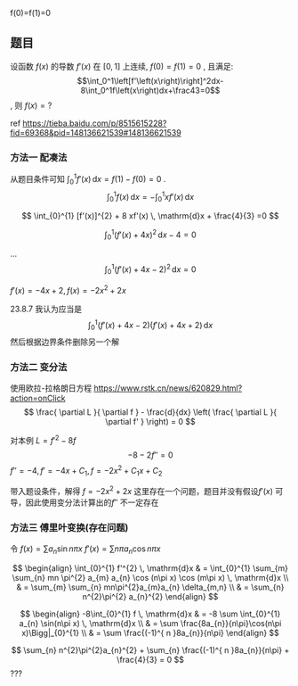 f(0)=f(1)=0

## 题目
设函数 $f\left(x\right)$ 的导数 $f'\left(x\right)$ 在 $\left[0,1\right]$ 上连续, $f(0)=f(1)=0$ , 且满足: 
$$\int_0^1\left[f'\left(x\right)\right]^2dx-8\int_0^1f\left(x\right)dx+\frac43=0$$
, 则 $f\left(x\right)=?$ 

ref https://tieba.baidu.com/p/8515615228?fid=69368&pid=148136621539#148136621539

### 方法一 配凑法

从题目条件可知 ${ \int_{0}^{1} f'(x) \, \mathrm{d}x = f(1) - f(0) = 0 }$ . 
$$
\int_{0}^{1} f(x) \, \mathrm{d}x = - \int_{0}^{1} x f'(x) \, \mathrm{d}x 
$$

$$
\int_{0}^{1} [f'(x)]^{2} + 8 xf'(x) \, \mathrm{d}x + \frac{4}{3} =0
$$

$$
\int_{0}^{1} (f'(x) + 4x)^{2} \, \mathrm{d}x -4 = 0
$$

...
$$
\int_{0}^{1} (f'(x) + 4x-2)^{2} \, \mathrm{d}x  = 0
$$

${ f'(x) = -4x + 2, f(x) = -2x^{2} + 2x }$ 

23.8.7
我认为应当是
$$
\int_{0}^{1} (f'(x)+4x-2)(f'(x)+4x+2) \, \mathrm{d}x 
$$
然后根据边界条件删除另一个解


### 方法二 变分法
使用欧拉-拉格朗日方程 https://www.rstk.cn/news/620829.html?action=onClick
$$
\frac{ \partial L }{ \partial f } - \frac{d}{dx} \left( \frac{ \partial L }{ \partial f' } \right) = 0
$$

对本例 ${ L = f'^{2} - 8f }$ 
$$
-8 - 2f'' = 0
$$
${ f'' = -4, f' = -4x + C_{1}, f = -2x^{2} + C_{1}x + C_{2} }$ 

带入题设条件，解得 ${ f = -2x^{2} + 2x }$ 
这里存在一个问题，题目并没有假设${ f'(x) }$ 可导，因此使用变分法计算出的${ f'' }$ 不一定存在


### 方法三 傅里叶变换(存在问题)

令 
${ f(x) = \sum a_{n} \sin n \pi x }$ 
${ f'(x) = \sum n \pi a_{n} \cos n \pi x }$ 

$$
\begin{align}
\int_{0}^{1} f'^{2} \, \mathrm{d}x  & = 
\int_{0}^{1} \sum_{m} \sum_{n} mn \pi^{2} a_{m} a_{n} \cos (n\pi x) \cos (m\pi x) \, \mathrm{d}x  \\
  & = \sum_{m} \sum_{n} mn\pi^{2}a_{m}a_{n} \delta_{m,n} \\
  & =  \sum_{n} n^{2}\pi^{2} a_{n}^{2}
\end{align}
$$

$$
\begin{align}
-8\int_{0}^{1} f \, \mathrm{d}x  & =  
-8 \sum \int_{0}^{1} a_{n} \sin(n\pi x) \, \mathrm{d}x  \\
  & = \sum \frac{8a_{n}}{n\pi}\cos(n\pi x)\Bigg|_{0}^{1}  \\
  & = \sum \frac{(-1)^{ n }8a_{n}}{n\pi}
\end{align}
$$

$$
\sum_{n} n^{2}\pi^{2}a_{n}^{2} + \sum_{n} \frac{(-1)^{ n }8a_{n}}{n\pi} + \frac{4}{3} = 0
$$
???

